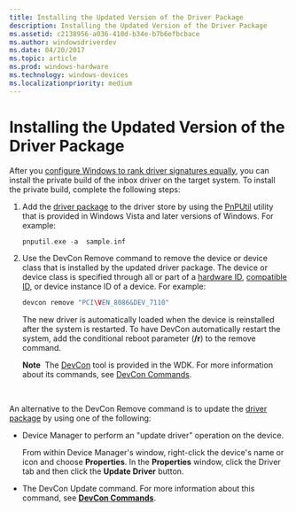 ```yaml
---
title: Installing the Updated Version of the Driver Package
description: Installing the Updated Version of the Driver Package
ms.assetid: c2138956-a036-410d-b34e-b7b6efbcbace
ms.author: windowsdriverdev
ms.date: 04/20/2017
ms.topic: article
ms.prod: windows-hardware
ms.technology: windows-devices
ms.localizationpriority: medium
---
```


# Installing the Updated Version of the Driver Package


After you [configure Windows to rank driver signatures equally](configuring-windows-to-rank-driver-signatures-equally.md), you can install the private build of the inbox driver on the target system. To install the private build, complete the following steps:

1.  Add the [driver package](driver-packages.md) to the driver store by using the [PnPUtil](https://msdn.microsoft.com/library/windows/hardware/ff550419) utility that is provided in Windows Vista and later versions of Windows. For example:

    ```cpp
    pnputil.exe -a  sample.inf
    ```

2.  Use the DevCon Remove command to remove the device or device class that is installed by the updated driver package. The device or device class is specified through all or part of a [hardware ID](hardware-ids.md), [compatible ID](compatible-ids.md), or device instance ID of a device. For example:

    ```cpp
    devcon remove "PCI\VEN_8086&DEV_7110"
    ```

    The new driver is automatically loaded when the device is reinstalled after the system is restarted. To have DevCon automatically restart the system, add the conditional reboot parameter (**/r**) to the remove command.

    **Note**  The [DevCon](https://msdn.microsoft.com/library/windows/hardware/ff544707) tool is provided in the WDK. For more information about its commands, see [DevCon Commands](https://msdn.microsoft.com/library/windows/hardware/ff544766).

     

An alternative to the DevCon Remove command is to update the [driver package](driver-packages.md) by using one of the following:

-   Device Manager to perform an "update driver" operation on the device.

    From within Device Manager's window, right-click the device's name or icon and choose **Properties**. In the **Properties** window, click the Driver tab and then click the **Update Driver** button.

-   The DevCon Update command. For more information about this command, see [**DevCon Commands**](https://msdn.microsoft.com/library/windows/hardware/ff544766).

 

 





